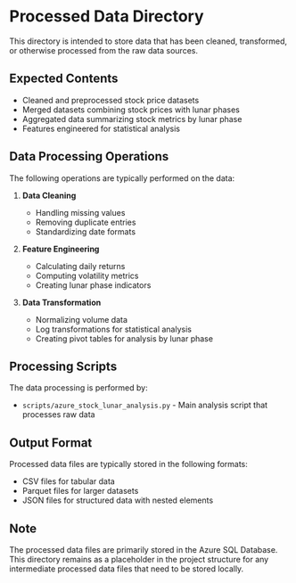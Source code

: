 # Processed Data Directory

This directory is intended to store data that has been cleaned, transformed, or otherwise processed from the raw data sources.

## Expected Contents

- Cleaned and preprocessed stock price datasets
- Merged datasets combining stock prices with lunar phases
- Aggregated data summarizing stock metrics by lunar phase
- Features engineered for statistical analysis

## Data Processing Operations

The following operations are typically performed on the data:

1. **Data Cleaning**

   - Handling missing values
   - Removing duplicate entries
   - Standardizing date formats

2. **Feature Engineering**

   - Calculating daily returns
   - Computing volatility metrics
   - Creating lunar phase indicators

3. **Data Transformation**
   - Normalizing volume data
   - Log transformations for statistical analysis
   - Creating pivot tables for analysis by lunar phase

## Processing Scripts

The data processing is performed by:

- `scripts/azure_stock_lunar_analysis.py` - Main analysis script that processes raw data

## Output Format

Processed data files are typically stored in the following formats:

- CSV files for tabular data
- Parquet files for larger datasets
- JSON files for structured data with nested elements

## Note

The processed data files are primarily stored in the Azure SQL Database. This directory remains as a placeholder in the project structure for any intermediate processed data files that need to be stored locally.
